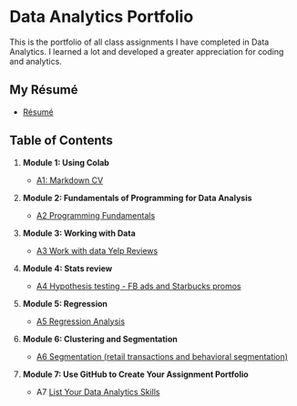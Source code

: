 # Data Analytics Portfolio
This is the portfolio of all class assignments I have completed in Data Analytics. I learned a lot and developed a greater appreciation for coding and analytics. 

## My Résumé
- [Résumé](https://colab.research.google.com/drive/1AgBaT17gcBYSKIYHgy7_WnH2vzVB3EdB?usp=sharing)

## Table of Contents
1. **Module 1: Using Colab**
   - [A1: Markdown CV](https://colab.research.google.com/drive/1AgBaT17gcBYSKIYHgy7_WnH2vzVB3EdB?usp=sharing)
   
2. **Module 2: Fundamentals of Programming for Data Analysis**
   - [A2 Programming Fundamentals](https://drive.google.com/file/d/1tHt03M5MdVHLngP4tpX4Cx9RRduC_nlf/view?usp=sharing)
   
3. **Module 3: Working with Data**
   - [A3 Work with data Yelp Reviews](https://colab.research.google.com/drive/1coRpUWTZaKZnUDgAAqz06-aCTjjR86Fc?usp=sharing)
  
4. **Module 4: Stats review**
   - [A4 Hypothesis testing - FB ads and Starbucks promos](https://colab.research.google.com/drive/1c3k7VIgppowyBDh6mVX_RjooKxy6GJlT?usp=sharing)

5. **Module 5: Regression**
   - [A5 Regression Analysis](https://colab.research.google.com/drive/1jis0j86FJAy2lcrrckyxYa8Sm54B6WIu?usp=sharing)

6. **Module 6: Clustering and Segmentation**
   - [A6 Segmentation (retail transactions and behavioral segmentation)](https://colab.research.google.com/drive/1CiNXuYABBJ4x0FqrouFi8x_E_vmUeB0m?usp=sharing)
   
7. **Module 7: Use GitHub to Create Your Assignment Portfolio**
    - A7 [List Your Data Analytics Skills](https://github.com/alexanderresearch/Analytics/edit/main/README.md)
  
